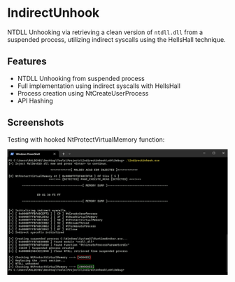 # IndirectUnhook

NTDLL Unhooking via retrieving a clean version of `ntdll.dll` from a suspended process, utilizing indirect syscalls using the HellsHall technique.

## Features

- NTDLL Unhooking from suspended process
- Full implementation using indirect syscalls with HellsHall
- Process creation using NtCreateUserProcess
- API Hashing

## Screenshots

Testing with hooked NtProtectVirtualMemory function:

![IndirectUnhook](IndirectUnhook.png)